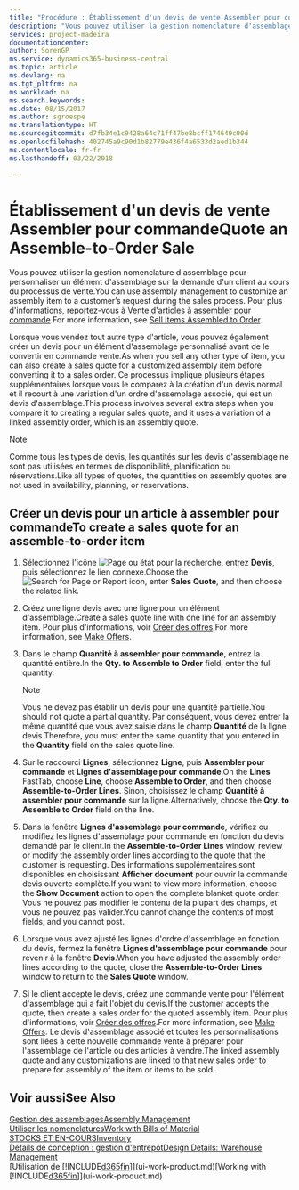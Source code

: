 ```yaml
---
title: "Procédure : Établissement d'un devis de vente Assembler pour commande | Microsoft Docs"
description: "Vous pouvez utiliser la gestion nomenclature d'assemblage pour personnaliser un élément d'assemblage sur la demande d'un client au cours du processus de vente."
services: project-madeira
documentationcenter: 
author: SorenGP
ms.service: dynamics365-business-central
ms.topic: article
ms.devlang: na
ms.tgt_pltfrm: na
ms.workload: na
ms.search.keywords: 
ms.date: 08/15/2017
ms.author: sgroespe
ms.translationtype: HT
ms.sourcegitcommit: d7fb34e1c9428a64c71ff47be8bcff174649c00d
ms.openlocfilehash: 402745a9c90d1b82779e436f4a6533d2aed1b344
ms.contentlocale: fr-fr
ms.lasthandoff: 03/22/2018

---
```

# <a name="quote-an-assemble-to-order-sale"></a><span data-ttu-id="52a55-103">Établissement d'un devis de vente Assembler pour commande</span><span class="sxs-lookup"><span data-stu-id="52a55-103">Quote an Assemble-to-Order Sale</span></span>
<span data-ttu-id="52a55-104">Vous pouvez utiliser la gestion nomenclature d'assemblage pour personnaliser un élément d'assemblage sur la demande d'un client au cours du processus de vente.</span><span class="sxs-lookup"><span data-stu-id="52a55-104">You can use assembly management to customize an assembly item to a customer’s request during the sales process.</span></span> <span data-ttu-id="52a55-105">Pour plus d'informations, reportez-vous à [Vente d'articles à assembler pour commande](assembly-how-to-sell-items-assembled-to-order.md).</span><span class="sxs-lookup"><span data-stu-id="52a55-105">For more information, see [Sell Items Assembled to Order](assembly-how-to-sell-items-assembled-to-order.md).</span></span>  

<span data-ttu-id="52a55-106">Lorsque vous vendez tout autre type d'article, vous pouvez également créer un devis pour un élément d'assemblage personnalisé avant de le convertir en commande vente.</span><span class="sxs-lookup"><span data-stu-id="52a55-106">As when you sell any other type of item, you can also create a sales quote for a customized assembly item before converting it to a sales order.</span></span> <span data-ttu-id="52a55-107">Ce processus implique plusieurs étapes supplémentaires lorsque vous le comparez à la création d'un devis normal et il recourt à une variation d'un ordre d'assemblage associé, qui est un devis d'assemblage.</span><span class="sxs-lookup"><span data-stu-id="52a55-107">This process involves several extra steps when you compare it to creating a regular sales quote, and it uses a variation of a linked assembly order, which is an assembly quote.</span></span>

> [!NOTE]  
>  <span data-ttu-id="52a55-108">Comme tous les types de devis, les quantités sur les devis d'assemblage ne sont pas utilisées en termes de disponibilité, planification ou réservations.</span><span class="sxs-lookup"><span data-stu-id="52a55-108">Like all types of quotes, the quantities on assembly quotes are not used in availability, planning, or reservations.</span></span>  

## <a name="to-create-a-sales-quote-for-an-assemble-to-order-item"></a><span data-ttu-id="52a55-109">Créer un devis pour un article à assembler pour commande</span><span class="sxs-lookup"><span data-stu-id="52a55-109">To create a sales quote for an assemble-to-order item</span></span>  
1.  <span data-ttu-id="52a55-110">Sélectionnez l'icône ![Page ou état pour la recherche](media/ui-search/search_small.png "icône Page ou état pour la recherche"), entrez **Devis**, puis sélectionnez le lien connexe.</span><span class="sxs-lookup"><span data-stu-id="52a55-110">Choose the ![Search for Page or Report](media/ui-search/search_small.png "Search for Page or Report icon") icon, enter **Sales Quote**, and then choose the related link.</span></span>  
2.  <span data-ttu-id="52a55-111">Créez une ligne devis avec une ligne pour un élément d'assemblage.</span><span class="sxs-lookup"><span data-stu-id="52a55-111">Create a sales quote line with one line for an assembly item.</span></span> <span data-ttu-id="52a55-112">Pour plus d'informations, voir [Créer des offres](sales-how-make-offers.md).</span><span class="sxs-lookup"><span data-stu-id="52a55-112">For more information, see [Make Offers](sales-how-make-offers.md).</span></span>  
3.  <span data-ttu-id="52a55-113">Dans le champ **Quantité à assembler pour commande**, entrez la quantité entière.</span><span class="sxs-lookup"><span data-stu-id="52a55-113">In the **Qty. to Assemble to Order** field, enter the full quantity.</span></span>

    > [!NOTE]  
    >  <span data-ttu-id="52a55-114">Vous ne devez pas établir un devis pour une quantité partielle.</span><span class="sxs-lookup"><span data-stu-id="52a55-114">You should not quote a partial quantity.</span></span> <span data-ttu-id="52a55-115">Par conséquent, vous devez entrer la même quantité que vous avez saisie dans le champ **Quantité** de la ligne devis.</span><span class="sxs-lookup"><span data-stu-id="52a55-115">Therefore, you must enter the same quantity that you entered in the **Quantity** field on the sales quote line.</span></span>  

4.  <span data-ttu-id="52a55-116">Sur le raccourci **Lignes**, sélectionnez **Ligne**, puis **Assembler pour commande** et **Lignes d'assemblage pour commande**.</span><span class="sxs-lookup"><span data-stu-id="52a55-116">On the **Lines** FastTab, choose **Line**, choose **Assemble to Order**, and then choose **Assemble-to-Order Lines**.</span></span> <span data-ttu-id="52a55-117">Sinon, choisissez le champ **Quantité à assembler pour commande** sur la ligne.</span><span class="sxs-lookup"><span data-stu-id="52a55-117">Alternatively, choose the **Qty. to Assemble to Order** field on the line.</span></span>  
5.  <span data-ttu-id="52a55-118">Dans la fenêtre **Lignes d'assemblage pour commande**, vérifiez ou modifiez les lignes d'assemblage pour commande en fonction du devis demandé par le client.</span><span class="sxs-lookup"><span data-stu-id="52a55-118">In the **Assemble-to-Order Lines** window, review or modify the assembly order lines according to the quote that the customer is requesting.</span></span> <span data-ttu-id="52a55-119">Des informations supplémentaires sont disponibles en choisissant **Afficher document** pour ouvrir la commande devis ouverte complète.</span><span class="sxs-lookup"><span data-stu-id="52a55-119">If you want to view more information, choose the **Show Document** action to open the complete blanket quote order.</span></span> <span data-ttu-id="52a55-120">Vous ne pouvez pas modifier le contenu de la plupart des champs, et vous ne pouvez pas valider.</span><span class="sxs-lookup"><span data-stu-id="52a55-120">You cannot change the contents of most fields, and you cannot post.</span></span>  
6.  <span data-ttu-id="52a55-121">Lorsque vous avez ajusté les lignes d'ordre d'assemblage en fonction du devis, fermez la fenêtre **Lignes d'assemblage pour commande** pour revenir à la fenêtre **Devis**.</span><span class="sxs-lookup"><span data-stu-id="52a55-121">When you have adjusted the assembly order lines according to the quote, close the **Assemble-to-Order Lines** window to return to the **Sales Quote** window.</span></span>  
7.  <span data-ttu-id="52a55-122">Si le client accepte le devis, créez une commande vente pour l'élément d'assemblage qui a fait l'objet du devis.</span><span class="sxs-lookup"><span data-stu-id="52a55-122">If the customer accepts the quote, then create a sales order for the quoted assembly item.</span></span> <span data-ttu-id="52a55-123">Pour plus d'informations, voir [Créer des offres](sales-how-make-offers.md).</span><span class="sxs-lookup"><span data-stu-id="52a55-123">For more information, see [Make Offers](sales-how-make-offers.md).</span></span> <span data-ttu-id="52a55-124">Le devis d'assemblage associé et toutes les personnalisations sont liées à cette nouvelle commande vente à préparer pour l'assemblage de l'article ou des articles à vendre.</span><span class="sxs-lookup"><span data-stu-id="52a55-124">The linked assembly quote and any customizations are linked to that new sales order to prepare for assembly of the item or items to be sold.</span></span>  

## <a name="see-also"></a><span data-ttu-id="52a55-125">Voir aussi</span><span class="sxs-lookup"><span data-stu-id="52a55-125">See Also</span></span>  
[<span data-ttu-id="52a55-126">Gestion des assemblages</span><span class="sxs-lookup"><span data-stu-id="52a55-126">Assembly Management</span></span>](assembly-assemble-items.md)  
[<span data-ttu-id="52a55-127">Utiliser les nomenclatures</span><span class="sxs-lookup"><span data-stu-id="52a55-127">Work with Bills of Material</span></span>](inventory-how-work-BOMs.md)  
[<span data-ttu-id="52a55-128">STOCKS ET EN-COURS</span><span class="sxs-lookup"><span data-stu-id="52a55-128">Inventory</span></span>](inventory-manage-inventory.md)  
[<span data-ttu-id="52a55-129">Détails de conception : gestion d'entrepôt</span><span class="sxs-lookup"><span data-stu-id="52a55-129">Design Details: Warehouse Management</span></span>](design-details-warehouse-management.md)  
<span data-ttu-id="52a55-130">[Utilisation de [!INCLUDE[d365fin](includes/d365fin_md.md)]](ui-work-product.md)</span><span class="sxs-lookup"><span data-stu-id="52a55-130">[Working with [!INCLUDE[d365fin](includes/d365fin_md.md)]](ui-work-product.md)</span></span>

